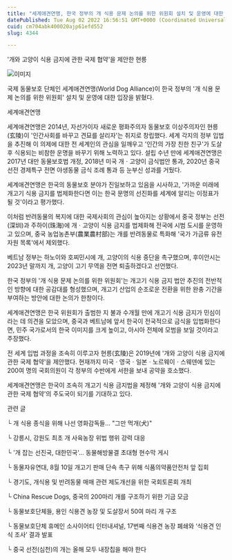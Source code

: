```yaml
---
title: "세계애견연맹, 한국 정부의 개 식용 문제 논의를 위한 위원회 설치 및 운영에 대한 입장 밝혀"
datePublished: Tue Aug 02 2022 16:56:51 GMT+0000 (Coordinated Universal Time)
cuid: cm704abk400020ajp61efd552
slug: 4344

---
```



'개와 고양이 식용 금지에 관한 국제 협약'을 제안한 현릉

![이미지](https://cdn.hashnode.com/res/hashnode/image/upload/v1739256284587/cca68f42-7607-4a14-8070-5191b71e58d5.jpeg)

국제 동물보호 단체인 세계애견연맹(World Dog Alliance)이 한국 정부의 '개 식용 문제 논의를 위한 위원회' 설치 및 운영에 대한 입장을 밝혔다.

세계애견연맹

세계애견연맹은 2014년, 자선가이자 새로운 평화주의자 동물보호 이상주의자인 현릉(玄陵)이 '인간사회를 바꾸고 견묘를 살리자'는 취지로 창립했다. 세계 각지의 정부 입법을 추진해 이 의제에 대한 전 세계인의 관심을 일깨우고 '인간의 가장 친한 친구'가 도살 후 식용되는 비참한 운명을 바꾸기 위해 노력하고 있다. 설립 수년 만에 세계애견연맹은 2017년 대만 동물보호법 개정, 2018년 미국 개ㆍ고양이 금식법안 통과, 2020년 중국 선전 경제특구 전면 야생동물 금식 조례 통과 등 눈부신 성과를 거뒀다.

세계애견연맹은 한국의 동물보호 분야가 진일보하고 있음을 시사하고, '가까운 미래에 개고기 식용 금지를 법제화한다면 이는 한국 문명의 선진화를 세계에 알리는 이정표가 될 것'이라고 평가했다.

이처럼 반려동물의 복지에 대한 국제사회의 관심이 높아지는 상황에서 중국 정부는 선전(深圳)과 주하이(珠海)에 개ㆍ고양이 식용 금지를 법제화해 전국에 시범 도시를 운영하고 있으며, 중국 농업농촌부(農業農村部)는 개를 반려동물로 특화해 '국가 가금류 유전자원 목록'에서 제외했다.

베트남 정부는 하노이와 호찌민시에 개, 고양이의 식용 중단을 촉구했으며, 후이안시는 2023년 말까지 개, 고양이 고기 무역을 전면 퇴출하겠다고 선언했다.

한국 정부의 '개 식용 문제 논의를 위한 위원회'는 개고기 식용 금지 법안 추진의 전반적인 방향에 대한 공감대를 형성했으며, 개고기 산업의 순조로운 전환을 위한 완충 기간을 부여하는 방안에 대한 논의가 한창이다.

세계애견연맹은 한국 위원회가 출범한 지 불과 수개월 만에 개고기 식용 금지가 민심이라는 데 의견을 모았으며, 중국과 베트남에 앞서 한국이 전국적으로 금식을 입법화한다면, 민주 국가로서의 한국 이미지를 크게 높이고, 아시아 전체에 모범을 보일 것이라고 주장했다.

전 세계 입법 과정을 조속히 이루고자 현릉(玄陵)은 2019년에 '개와 고양이 식용 금지에 관한 국제 협약'을 제안했다. 현재까지 미국ㆍ영국ㆍ일본ㆍ노르웨이ㆍ스웨덴에 있는 200여 명의 국회의원이 각 정부의 수반에게 서한을 보내 공약을 호소했다.

세계애견연맹은 한국이 조속히 개고기 식용 금지법을 제정해 '개와 고양이 식용 금지에 관한 국제 협약'의 주도국이 되기를 기대하고 있다.

관련 글

└ 개 식용 종식을 위해 나선 영화감독들... "그만 먹개(犬)"

└ 강릉시, 강원도 최초 개 사육농장 위법 행위 강력 대응

└ '개 잡는 선진국, 대한민국'... 동물해방물결 초대형 현수막 게시

└ 동물자유연대, 8월 10일 개고기 판매 단속 촉구 위해 식품의약품안전처 앞 집회

└ 경기도, 개식용 및 반려동물 매매 관련 제도개선을 위한 국회토론회 개최

└ China Rescue Dogs, 중국의 200마리 개를 구조하기 위한 기금 모금

└ 동물보호단체들, 용인 식용견 농장 및 도살장서 50여 마리 개 구조

└ 동물보호단체 휴메인 소사이어티 인터내셔널, 17번째 식용견 농장 폐쇄와 ‘식용견 인식 조사’ 결과 발표

└ 중국 선전(심천)의 개는 올해 모두 내장칩을 해야 한다